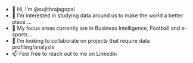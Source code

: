 - 👋 Hi, I’m @sujithrajagopal
- 👀 I’m interested in studying data around us to make the world a better place ...
- 🌱 My focus areas currently are in Business Intelligence, Football and e-sports...
- 💞️ I’m looking to collaborate on projects that require data profiling/analysis
- 📫 Feel free to reach out to me on Linkedin

<!---
sujithrajagopal/sujithrajagopal is a ✨ special ✨ repository because its `README.md` (this file) appears on your GitHub profile.
You can click the Preview link to take a look at your changes.
--->
